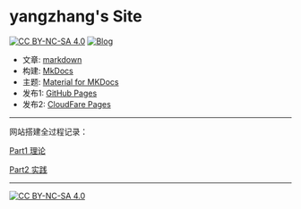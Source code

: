 # yangzhang's Site
[![CC BY-NC-SA 4.0][cc-by-nc-sa-shield]][cc-by-nc-sa]
[![Blog](https://img.shields.io/badge/blog-@yangzhang-red.svg)](https://yangzhang.site)
- 文章: [markdown](https://www.markdownguide.org/)
- 构建: [MkDocs](https://www.mkdocs.org) 
- 主题: [Material for MKDocs](https://github.com/squidfunk/mkdocs-material)
- 发布1: [GitHub Pages](https://pages.github.com) 
- 发布2: [CloudFare Pages](https://cloudfare.com) 

-----

网站搭建全过程记录：

[Part1 理论](https://yangzhang.site/Blog/mkdocs/%E7%90%86%E8%AE%BA/)

[Part2 实践](https://yangzhang.site/Blog/mkdocs/%E5%AE%9E%E8%B7%B5/)

-----

[![CC BY-NC-SA 4.0][cc-by-nc-sa-image]][cc-by-nc-sa]

[cc-by-nc-sa]: http://creativecommons.org/licenses/by-nc-sa/4.0/
[cc-by-nc-sa-image]: https://licensebuttons.net/l/by-nc-sa/4.0/88x31.png
[cc-by-nc-sa-shield]: https://img.shields.io/badge/License-CC%20BY--NC--SA%204.0-lightgrey.svg
